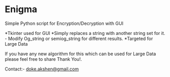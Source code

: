 # Enigma
Simple Python script for Encryption/Decryption with GUI

*Tkinter used for GUI
*Simply replaces a string with another string set for it.
	- Modify Og_string or semiog_string for different results.
*Targeted for Large Data 

If you have any new algorithm for this which can be used for Large Data please feel free to share Thank You!.

Contact:- doke.akshen@gmail.com
